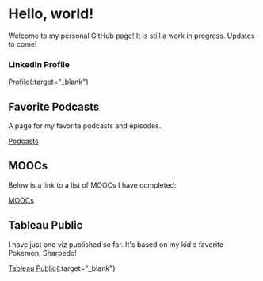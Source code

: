 # Hello, world!

Welcome to my personal GitHub page! It is still a work in progress. Updates to come!

### LinkedIn Profile
[Profile](https://www.linkedin.com/in/ptmenchavez){:target="_blank"}

## Favorite Podcasts
A page for my favorite podcasts and episodes.

[Podcasts](/podcasts/podcasts.md)

## MOOCs
Below is a link to a list of MOOCs I have completed:

[MOOCs](/moocs/moocs.md)

## Tableau Public
I have just one viz published so far. It's based on my kid's favorite Pokemon, Sharpedo!

[Tableau Public](https://public.tableau.com/profile/phuong.thuy.menchavez#!/){:target="_blank"}

